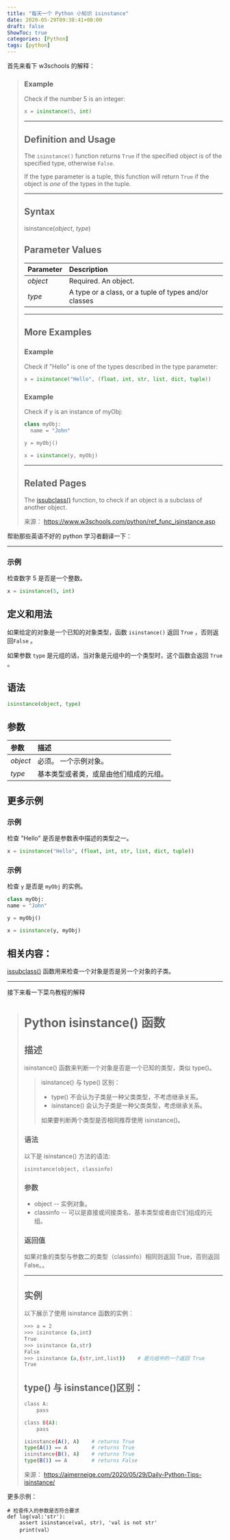 ```yaml
---
title: "每天一个 Python 小知识 isinstance"
date: 2020-05-29T09:38:41+08:00
draft: false
ShowToc: true
categories: [Python]
tags: [python]
---
```


首先来看下 w3schools 的解释：

> ### Example
>
> Check if the number 5 is an integer:
>
> ```python
> x = isinstance(5, int)
> ```
>
> ---
>
> ## Definition and Usage
>
> The `isinstance()` function returns `True` if the specified object is of the specified type, otherwise `False`.
>
> If the type parameter is a tuple, this function will return `True` if the object is _one_ of the types in the tuple.
>
> ---
>
> ## Syntax
>
> isinstance(_object_, _type_)
>
> ## Parameter Values
>
> | Parameter | Description                                           |
> | :-------- | :---------------------------------------------------- |
> | _object_  | Required. An object.                                  |
> | _type_    | A type or a class, or a tuple of types and/or classes |
>
> ---
>
> ## More Examples
>
> ### Example
>
> Check if "Hello" is one of the types described in the type parameter:
>
> ```python
> x = isinstance("Hello", (float, int, str, list, dict, tuple))
> ```
>
> ### Example
>
> Check if y is an instance of myObj:
>
> ```python
> class myObj:
>   name = "John"
>
> y = myObj()
>
> x = isinstance(y, myObj)
> ```
>
> ---
>
> ## Related Pages
>
> The [issubclass()](https://www.w3schools.com/python/ref_func_issubclass.asp) function, to check if an object is a subclass of another object.
>
> 来源： https://www.w3schools.com/python/ref_func_isinstance.asp

帮助那些英语不好的 python 学习者翻译一下：

---

### 示例

检查数字 5 是否是一个整数。

```python
x = isinstance(5, int)
```

## 定义和用法

如果给定的对象是一个已知的对象类型，函数 `isinstance()` 返回 `True` ，否则返回`False` 。

如果参数 `type` 是元组的话，当对象是元组中的一个类型时，这个函数会返回 `True` 。

## 语法

```python
isinstance(object, type)
```

## 参数

| 参数     | 描述                                   |
| :------- | :------------------------------------- |
| _object_ | 必须。 一个示例对象。                  |
| _type_   | 基本类型或者类，或是由他们组成的元组。 |

## 更多示例

### 示例

检查 "Hello" 是否是参数表中描述的类型之一。

```python
x = isinstance("Hello", (float, int, str, list, dict, tuple))
```

### 示例

检查 `y` 是否是 `myObj` 的实例。

```python
class myObj:
name = "John"

y = myObj()

x = isinstance(y, myObj)
```

## 相关内容：

[issubclass()](https://www.w3schools.com/python/ref_func_issubclass.asp) 函数用来检查一个对象是否是另一个对象的子类。

---

接下来看一下菜鸟教程的解释

> # Python isinstance() 函数
>
> ## 描述
>
> isinstance() 函数来判断一个对象是否是一个已知的类型，类似 type()。
>
> > isinstance() 与 type() 区别：
> >
> > - type() 不会认为子类是一种父类类型，不考虑继承关系。
> > - isinstance() 会认为子类是一种父类类型，考虑继承关系。
> >
> > 如果要判断两个类型是否相同推荐使用 isinstance()。
>
> ### 语法
>
> 以下是 isinstance() 方法的语法:
>
> ```
> isinstance(object, classinfo)
> ```
>
> ### 参数
>
> - object -- 实例对象。
> - classinfo -- 可以是直接或间接类名、基本类型或者由它们组成的元组。
>
> ### 返回值
>
> 如果对象的类型与参数二的类型（classinfo）相同则返回 True，否则返回 False。。
>
> ---
>
> ## 实例
>
> 以下展示了使用 isinstance 函数的实例：
>
> ```bash
> >>> a = 2
> >>> isinstance (a,int)
> True
> >>> isinstance (a,str)
> False
> >>> isinstance (a,(str,int,list))    # 是元组中的一个返回 True
> True
> ```
>
> ## type() 与 isinstance()区别：
>
> ```bash
> class A:
>     pass
>
> class B(A):
>     pass
>
> isinstance(A(), A)    # returns True
> type(A()) == A        # returns True
> isinstance(B(), A)    # returns True
> type(B()) == A        # returns False
> ```
>
> 来源： https://aimerneige.com/2020/05/29/Daily-Python-Tips-isinstance/

更多示例：

```
# 检查传入的参数是否符合要求
def log(val:'str'):
    assert isinstance(val, str), 'val is not str'
    print(val）
```
